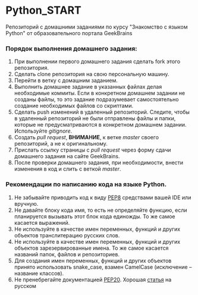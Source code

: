 # **Python_START**

Репозиторий с домашними заданиями по курсу "Знакомство с языком Python" от образовательного портала GeekBrains

### Порядок выполнения домашнего задания:

1. При выполнении первого домашнего задания сделать fork этого репозитория.
2. Сделать clone репозитория на свою персональную машину.
3. Перейти в ветку с домашним заданием.
4. Выполнить домашнее задание в указанных файлах делая необходимые коммиты. Если в конкретном домашнем задании не созданы файлы, то это задание подразумевает самостоятельно создание необходимых файлов со скриптами.
5. Сделать push изменений в удаленный репозиторий. Следите, чтобы в удаленный репозиторий не были отправлены файлы и папки, которые не предусматриваются в конкретном домашнем задании. Используйте _gitignore_.
6. Создать _pull request_, **ВНИМАНИЕ**, к ветке _master_ своего репозиторий, а не к оригинальному.
7. Прислать ссылку страницы с _pull request_ через форму сдачи домашнего задания на сайте GeekBrains.
8. После проверки домашнего задания, при необходимости, внести изменения в код и слить с веткой _master_.

### Рекомендации по написанию кода на языке Python.

1. Не забывайте приводить код к виду [PEP8](https://peps.python.org/pep-0008/) средствами вашей IDE или вручную.
2. Не давайте блоку кода имя, то есть не определяйте функцию, если планируется вызывать этот блок кода единожды. То же самое касается выражений.
3. Не используйте в качестве имен переменных, функций и других объектов транслитерацию русских слов.
4. Не используйте в качестве имен переменных, функций и других объектов зарезервированные имена. То же самое касается названий папок, файлов и репозиториев.
5. Для создания имен переменных, функций и других объектов принято использовать snake_case, взамен CamelCase (исключение – название классов).
6. Не пренебрегайте документацией [PEP20](https://peps.python.org/pep-0020/). Хорошая [статья](https://pythonchik.ru/osnovy/dzen-python-pep20) на русском